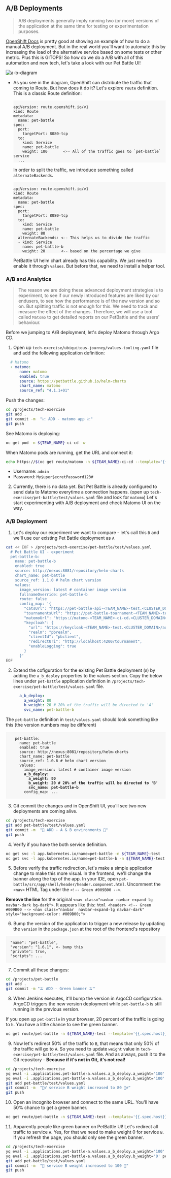 ## A/B Deployments
> A/B deployments generally imply running two (or more) versions of the application at the same time for testing or experimentation purposes.

[OpenShift Docs](https://docs.openshift.com/container-platform/4.8/applications/deployments/route-based-deployment-strategies.html#deployments-ab-testing_route-based-deployment-strategies) is pretty good at showing an example of how to do a manual A/B deployment. But in the real world you'll want to automate this by increasing the load of the alternative service based on some tests or other metric. Plus this is GITOPS! So how do we do a A/B with all of this automation and new tech, let's take a look with our Pet Battle UI!

![a-b-diagram](images/a-b-diagram.jpg)

- As you see in the diagram, OpenShift can distribute the traffic that coming to Route. But how does it do it? Let's explore `route` definition. This is a classic Route definition: 
  <div class="highlight" style="background: #f7f7f7">
  <pre><code class="language-yaml">
  apiVersion: route.openshift.io/v1
  kind: Route
  metadata:
    name: pet-battle
  spec:
    port:
      targetPort: 8080-tcp
    to:
      kind: Service
      name: pet-battle
      weight: 100       <-- All of the traffic goes to `pet-battle` service
    ...
  </code></pre></div>

  In order to split the traffic, we introduce something called `alternateBackends`.

  <div class="highlight" style="background: #f7f7f7">
  <pre><code class="language-yaml">
  apiVersion: route.openshift.io/v1
  kind: Route
  metadata:
    name: pet-battle
  spec:
    port:
      targetPort: 8080-tcp
    to:
      kind: Service
      name: pet-battle
      weight: 80
    alternateBackends: <-- This helps us to divide the traffic
    - kind: Service
      name: pet-battle-b
      weight: 20       <-- based on the percentage we give
  </code></pre></div>

  PetBattle UI helm chart already has this capability. We just need to enable it through `values`. But before that, we need to install a helper tool.

### A/B and Analytics
> The reason we are doing these advanced deployment strategies is to experiment, to see if our newly introduced features are liked by our endusers, to see how the performance is of the new version and so on. But splitting traffic is not enough for this. We need to track and measure the effect of the changes. Therefore, we will use a tool called `Matomo` to get detailed reports on our PetBattle and the users' behaviour.

Before we jumping to A/B deployment, let's deploy Matomo through Argo CD.

1. Open up `tech-exercise/ubiquitous-journey/values-tooling.yaml` file and add the following application definition:

```yaml
  # Matomo
  - matomo:
      name: matomo
      enabled: true
      source: https://petbattle.github.io/helm-charts
      chart_name: matomo
      source_ref: "4.1.1+01"
```

Push the changes:
```bash
cd /projects/tech-exercise
git add .
git commit -m  "📈 ADD - matomo app 📈"
git push 
```

See Matomo is deploying:
```bash
oc get pod -n ${TEAM_NAME}-ci-cd -w
```
When Matomo pods are running, get the URL and connect it:
```bash
echo https://$(oc get route/matomo -n ${TEAM_NAME}-ci-cd --template='{{.spec.host}}')
``` 
- Username: `admin`
- Password: `My$uper$ecretPassword123#`

2. Currently, there is no data yet. But Pet Battle is already configured to send data to Matomo everytime a connection happens. (open up `tech-exercise/pet-battle/test/values.yaml` file and look for `matomo`) Let's start experimenting with A/B deployment and check Matomo UI on the way.

### A/B Deployment
1. Let's deploy our experiment we want to compare -  let's call this `B` and we'll use our existing Pet Battle deployment as `A`
  ```bash
  cat << EOF > /projects/tech-exercise/pet-battle/test/values.yaml
    # Pet Battle UI - experiment
    pet-battle-b:
      name: pet-battle-b
      enabled: true
      source: http://nexus:8081/repository/helm-charts
      chart_name: pet-battle
      source_ref: 1.1.0 # helm chart version
      values:
        image_version: latest # container image version
        fullnameOverride: pet-battle-b
        route: false
        config_map: '{
          "catsUrl": "https://pet-battle-api-<TEAM_NAME>-test.<CLUSTER_DOMAIN>",
          "tournamentsUrl": "https://pet-battle-tournament-<TEAM_NAME>-test.<CLUSTER_DOMAIN>",
          "matomoUrl": "https://matomo-<TEAM_NAME>-ci-cd.<CLUSTER_DOMAIN>/",
          "keycloak": {
            "url": "https://keycloak-<TEAM_NAME>-test.<CLUSTER_DOMAIN>/auth/",
            "realm": "pbrealm",
            "clientId": "pbclient",
            "redirectUri": "http://localhost:4200/tournament",
            "enableLogging": true
          }
        }'
  EOF
  ```

2. Extend the cofiguration for the existing Pet Battle deployment (`A`) by adding the `a_b_deploy` properties to the values section. Copy the below lines under `pet-battle` application definition in `/projects/tech-exercise/pet-battle/test/values.yaml` file.
  ```yaml
        a_b_deploy:
          a_weight: 80
          b_weight: 20 # 20% of the traffic will be directed to 'A'
          svc_name: pet-battle-b
  ```
  The `pet-battle` definition in `test/values.yaml` should look something like this (the version numbers may be different)
  <div class="highlight" style="background: #f7f7f7">
  <pre><code class="language-yaml">
    pet-battle:
      name: pet-battle
      enabled: true
      source: http://nexus:8081/repository/helm-charts 
      chart_name: pet-battle
      source_ref: 1.0.6 # helm chart version
      values:
        image_version: latest # container image version  
        <strong>a_b_deploy:
          a_weight: 80
          b_weight: 20 # 20% of the traffic will be directed to 'B'
          svc_name: pet-battle-b</strong>
        config_map: ...
  </code></pre></div>

3. Git commit the changes and in OpenShift UI, you'll see two new deployments are coming alive.
  ```bash
  cd /projects/tech-exercise
  git add pet-battle/test/values.yaml
  git commit -m  "🍿 ADD - A & B environments 🍿"
  git push
  ```

4. Verify if you have the both service definition.
  ```bash
  oc get svc -l app.kubernetes.io/name=pet-battle -n ${TEAM_NAME}-test
  oc get svc -l app.kubernetes.io/name=pet-battle-b -n ${TEAM_NAME}-test
  ```

5. Before verify the traffic redirection, let's make a simple application change to make this more visual. In the frontend, we'll change the banner along the top of the app. In your IDE, open `pet-battle/src/app/shell/header/header.component.html`. Uncomment the `<nav>` HTML Tag under the `<!-- Green #009B00 -->`.

  <strong>Remove the line</strong> for the original `<nav class="navbar navbar-expand-lg navbar-dark bg-dark">`. It appears like this:
    ```html
    <header>
        <!-- Green #009B00 -->
        <nav class="navbar  navbar-expand-lg navbar-dark" style="background-color: #009B00;">
    ```

6. Bump the version of the application to trigger a new release by updating the `version` in the `package.json` at the root of the frontend's repository
  <div class="highlight" style="background: #f7f7f7">
  <pre><code class="language-yaml">
  "name": "pet-battle",
  "version": "1.6.1", <- bump this
  "private": true,
  "scripts": ...
  </code></pre></div>

7. Commit all these changes:
  ```bash
  cd /projects/pet-battle
  git add .
  git commit -m "🫒 ADD - Green banner 🫒"
  ```

8. When Jenkins executes, it'll bump the version in ArgoCD configuration. ArgoCD triggers the new version deployment while `pet-battle-b` is still running in the previous version. 

  If you open up `pet-battle` in your browser, 20 percent of the traffic is going to `b`. You have a little chance to see the green banner.
  ```bash
  oc get route/pet-battle -n ${TEAM_NAME}-test --template='{{.spec.host}}'
  ```

9. Now let's redirect 50% of the traffic to `B`, that means that only 50% of the traffic will go to `A`. So you need to update `weight` value in `tech-exercise/pet-battle/test/values.yaml` file.
And as always, push it to the Git repository - <strong>Because if it's not in Git, it's not real!</strong>
  ```bash
  cd /projects/tech-exercise
  yq eval -i .applications.pet-battle-a.values.a_b_deploy.a_weight='100' pet-battle/test/values.yaml
  yq eval -i .applications.pet-battle-a.values.a_b_deploy.b_weight='100' pet-battle/test/values.yaml
  git add pet-battle/test/values.yaml
  git commit -m  "🏋️‍♂️ service B weight increased to 80 🏋️‍♂️"
  git push
  ```

10. Open an incognito browser and connect to the same URL. You'll have 50% chance to get a green banner.
  ```bash
  oc get route/pet-battle -n ${TEAM_NAME}-test --template='{{.spec.host}}'
  ```

11. Apparently people like green banner on PetBattle UI! Let's redirect all traffic to service `A`. Yes, for that we need to make weight 0 for service `B`. If you refresh the page, you should only see the green banner.
  ```bash
  cd /projects/tech-exercise
  yq eval -i .applications.pet-battle-a.values.a_b_deploy.a_weight='100' pet-battle/test/values.yaml
  yq eval -i .applications.pet-battle-a.values.a_b_deploy.b_weight='0' pet-battle/test/values.yaml
  git add pet-battle/test/values.yaml
  git commit -m  "💯 service B weight increased to 100 💯"
  git push
  ```
